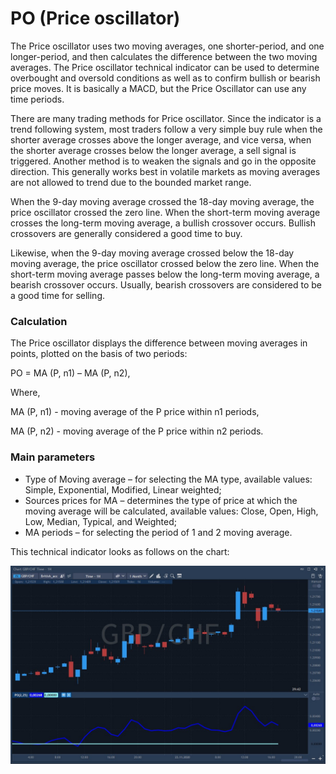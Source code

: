 # PO \(Price oscillator\)

The Price oscillator uses two moving averages, one shorter-period, and one longer-period, and then calculates the difference between the two moving averages. The Price oscillator technical indicator can be used to determine overbought and oversold conditions as well as to confirm bullish or bearish price moves. It is basically a MACD, but the Price Oscillator can use any time periods. 

There are many trading methods for Price oscillator. Since the indicator is a trend following system, most traders follow a very simple buy rule when the shorter average crosses above the longer average, and vice versa, when the shorter average crosses below the longer average, a sell signal is triggered. Another method is to weaken the signals and go in the opposite direction. This generally works best in volatile markets as moving averages are not allowed to trend due to the bounded market range.

When the 9-day moving average crossed the 18-day moving average, the price oscillator crossed the zero line. When the short-term moving average crosses the long-term moving average, a bullish crossover occurs. Bullish crossovers are generally considered a good time to buy.

Likewise, when the 9-day moving average crossed below the 18-day moving average, the price oscillator crossed below the zero line. When the short-term moving average passes below the long-term moving average, a bearish crossover occurs. Usually, bearish crossovers are considered to be a good time for selling.

### Calculation

The Price oscillator displays the difference between moving averages in points, plotted on the basis of two periods:

PO = MA \(P, n1\) – MA \(P, n2\),

Where,

MA \(P, n1\) - moving average of the P price within n1 periods,

MA \(P, n2\) - moving average of the P price within n2 periods.

### Main parameters

* Type of Moving average – for selecting the MA type, available values: Simple, Exponential, Modified, Linear weighted;
* Sources prices for MA – determines the type of price at which the moving average will be calculated, available values: Close, Open, High, Low, Median, Typical, and Weighted;
* MA periods – for selecting the period of 1 and 2 moving average.

This technical indicator looks as follows on the chart:

![](../../../../.gitbook/assets/screenshot_2%20%2818%29.jpg)

